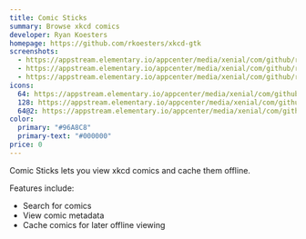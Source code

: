 ```yaml
---
title: Comic Sticks
summary: Browse xkcd comics
developer: Ryan Koesters
homepage: https://github.com/rkoesters/xkcd-gtk
screenshots:
  - https://appstream.elementary.io/appcenter/media/xenial/com/github/rkoesters.xkcd-gtk.desktop/C5BB2314184220A0267870BB6591773F/screenshots/image-1_orig.png
  - https://appstream.elementary.io/appcenter/media/xenial/com/github/rkoesters.xkcd-gtk.desktop/C5BB2314184220A0267870BB6591773F/screenshots/image-2_orig.png
  - https://appstream.elementary.io/appcenter/media/xenial/com/github/rkoesters.xkcd-gtk.desktop/C5BB2314184220A0267870BB6591773F/screenshots/image-3_orig.png
icons:
  64: https://appstream.elementary.io/appcenter/media/xenial/com/github/rkoesters.xkcd-gtk.desktop/C5BB2314184220A0267870BB6591773F/icons/64x64/com.github.rkoesters.xkcd-gtk_com.github.rkoesters.xkcd-gtk.png
  128: https://appstream.elementary.io/appcenter/media/xenial/com/github/rkoesters.xkcd-gtk.desktop/C5BB2314184220A0267870BB6591773F/icons/128x128/com.github.rkoesters.xkcd-gtk_com.github.rkoesters.xkcd-gtk.png
  64@2: https://appstream.elementary.io/appcenter/media/xenial/com/github/rkoesters.xkcd-gtk.desktop/C5BB2314184220A0267870BB6591773F/icons/64x64@2/com.github.rkoesters.xkcd-gtk_com.github.rkoesters.xkcd-gtk.png
color:
  primary: "#96A8C8"
  primary-text: "#000000"
price: 0
---
```


<p>Comic Sticks lets you view xkcd comics and cache them offline.</p>
<p>Features include:</p>
<ul>
  <li>Search for comics</li>
  <li>View comic metadata</li>
  <li>Cache comics for later offline viewing</li>
</ul>
